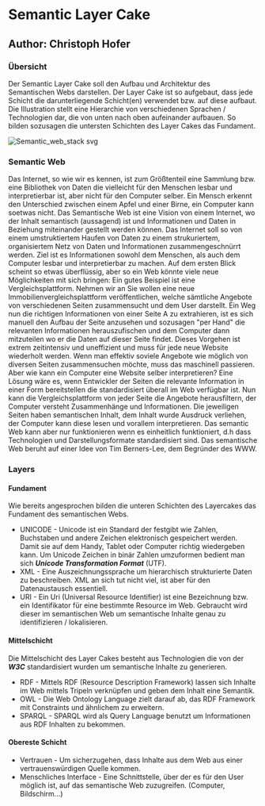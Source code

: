 # Semantic Layer Cake
## Author: Christoph Hofer

### Übersicht

Der Semantic Layer Cake soll den Aufbau und Architektur des Semantischen Webs darstellen. Der Layer Cake ist so aufgebaut, dass jede Schicht die darunterliegende Schicht(en) verwendet bzw. auf diese aufbaut. Die Illustration stellt eine Hierarchie von verschiedenen Sprachen / Technologien dar, die von unten nach oben aufeinander aufbauen. So bilden sozusagen die untersten Schichten des Layer Cakes das Fundament. 

![Semantic_web_stack svg](https://user-images.githubusercontent.com/91307869/149782138-f8ea30bd-d068-4e83-82fe-21eb9d2478fa.png)

### Semantic Web

Das Internet, so wie wir es kennen, ist zum Größtenteil eine Sammlung bzw. eine Bibliothek von Daten die vielleicht für den Menschen lesbar und interpretierbar ist, aber nicht für den Computer selber. Ein Mensch erkennt den Unterschied zwischen einem Apfel und einer Birne, ein Computer kann soetwas nicht.
Das Semantische Web ist eine Vision von einem Internet, wo der Inhalt semantisch (aussagend) ist und Informationen und Daten in Beziehung miteinander gestellt werden können. Das Internet soll so von einem umstruktiertem Haufen von Daten zu einem strukuriertem, organisiertem Netz von Daten und Informationen zusammengeschnürrt werden. Ziel ist es Informationen sowohl dem Menschen, als auch dem Computer lesbar und interpretierbar zu machen.
Auf dem ersten Blick scheint so etwas überflüssig, aber so ein Web könnte viele neue Möglichkeiten mit sich bringen: Ein gutes Beispiel ist eine Vergleichsplattform. Nehmen wir an Sie wollen eine neue Immobilienvergleichsplattform veröffentlichen, welche sämtliche Angebote von verschiedenen Seiten zusammensucht und dem User darstellt. Ein Weg nun die richtigen Informationen von einer Seite A zu extrahieren, ist es sich manuell den Aufbau der Seite anzusehen und sozusagen "per Hand" die relevanten Informationen herauszufischen und dem Computer dann mitzuteilen wo er die Daten auf dieser Seite findet.
Dieses Vorgehen ist extrem zeitintensiv und uneffizient und muss für jede neue Website wiederholt werden. Wenn man effektiv soviele Angebote wie möglich von diversen Seiten zusammensuchen möchte, muss das maschinell passieren. Aber wie kann ein
Computer eine Website selber interpretieren? Eine Lösung wäre es, wenn Entwickler der Seiten die relevante Information in einer Form bereitstellen die standardisiert überall im Web verfügbar ist. Nun kann die Vergleichsplattform von jeder Seite die Angebote herausfiltern, der Computer versteht Zusammenhänge und Informationen. Die jeweiligen Seiten haben semantischen Inhalt, dem Inhalt wurde Ausdruck verliehen, der Computer kann diese lesen und vorallem interpretieren. Das semantic Web kann aber nur funktionieren wenn es einheitlich funktioniert, d.h dass Technologien und Darstellungsformate standardisiert sind. Das semantische Web beruht auf einer Idee von Tim Berners-Lee, dem Begründer des WWW.

### Layers

#### Fundament

Wie bereits angesprochen bilden die unteren Schichten des Layercakes das Fundament des semantischen Webs. 

* UNICODE - Unicode ist ein Standard der festgibt wie Zahlen, Buchstaben und andere Zeichen elektronisch gespeichert werden. Damit sie auf dem Handy, Tablet oder Computer richtig wiedergeben kann. Um Unicode Zeichen in binär Zahlen umzuformen bedient man sich ***Unicode Transformation Format*** (UTF).
* XML - Eine Auszeichnungssprache um hierarchisch strukturierte Daten zu beschreiben. XML an sich tut nicht viel, ist aber für den Datenaustausch essentiell.
* URI - Ein Uri (Universal Resource Identifier) ist eine Bezeichnung bzw. ein Identifikator für eine bestimmte Resource im Web. Gebraucht wird dieser im semantischen Web um semantische Inhalte genau zu identifizieren / lokalisieren.

#### Mittelschicht

Die Mittelschicht des Layer Cakes besteht aus Technologien die von der ***W3C*** standardisiert wurden um semantische Inhalte zu generieren.

* RDF - Mittels RDF (Resource Description Framework) lassen sich Inhalte im Web mittels Tripeln verknüpfen und geben dem Inhalt eine Semantik.
* OWL - Die Web Ontology Language zielt darauf ab, das RDF Framework mit Constraints und ähnlichem zu erweitern.
* SPARQL - SPARQL wird als Query Language benutzt um Informationen aus RDF Inhalten zu bekommen.

#### Obereste Schicht

* Vertrauen - Um sicherzugehen, dass Inhalte aus dem Web aus einer vertrauenswürdigen Quelle kommen.
* Menschliches Interface - Eine Schnittstelle, über der es für den User möglich ist, auf das semantische Web zuzugreifen. (Computer, Bildschirm...)





